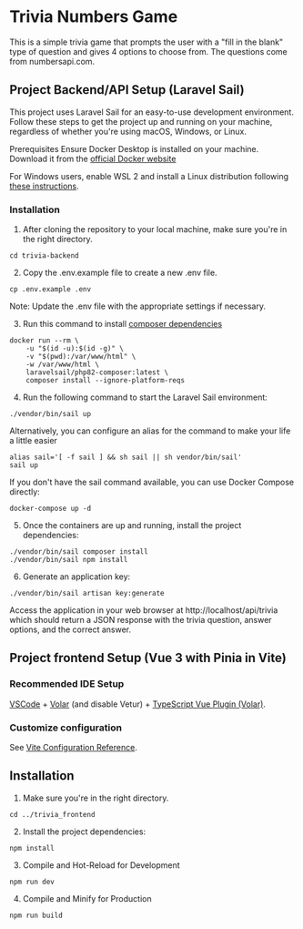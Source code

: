 # Trivia Numbers Game
This is a simple trivia game that prompts the user with a "fill in the blank" type of question and gives 4 options to choose from. The questions come from numbersapi.com. 

## Project Backend/API Setup (Laravel Sail)
This project uses Laravel Sail for an easy-to-use development environment. Follow these steps to get the project up and running on your machine, regardless of whether you're using macOS, Windows, or Linux.

Prerequisites
Ensure Docker Desktop is installed on your machine. Download it from the [official Docker website](https://www.docker.com/products/docker-desktop)

For Windows users, enable WSL 2 and install a Linux distribution following [these instructions](https://docs.microsoft.com/en-us/windows/wsl/install).


### Installation
1. After cloning the repository to your local machine, make sure you're in the right directory.

```
cd trivia-backend
```

2. Copy the .env.example file to create a new .env file.

```
cp .env.example .env
```
Note: Update the .env file with the appropriate settings if necessary.

3. Run this command to install [composer dependencies](https://laravel.com/docs/10.x/sail#installing-composer-dependencies-for-existing-projects)
```
docker run --rm \
    -u "$(id -u):$(id -g)" \
    -v "$(pwd):/var/www/html" \
    -w /var/www/html \
    laravelsail/php82-composer:latest \
    composer install --ignore-platform-reqs
```

4. Run the following command to start the Laravel Sail environment:

```
./vendor/bin/sail up
```
Alternatively, you can configure an alias for the command to make your life a little easier
```
alias sail='[ -f sail ] && sh sail || sh vendor/bin/sail'
sail up
```
If you don't have the sail command available, you can use Docker Compose directly:
```
docker-compose up -d
```

5. Once the containers are up and running, install the project dependencies:
```
./vendor/bin/sail composer install
./vendor/bin/sail npm install
```

6. Generate an application key:

```
./vendor/bin/sail artisan key:generate
```
Access the application in your web browser at http://localhost/api/trivia which should return a JSON response with the trivia question, answer options, and the correct answer.


## Project frontend Setup (Vue 3 with Pinia in Vite)

### Recommended IDE Setup

[VSCode](https://code.visualstudio.com/) + [Volar](https://marketplace.visualstudio.com/items?itemName=Vue.volar) (and disable Vetur) + [TypeScript Vue Plugin (Volar)](https://marketplace.visualstudio.com/items?itemName=Vue.vscode-typescript-vue-plugin).

### Customize configuration

See [Vite Configuration Reference](https://vitejs.dev/config/).

## Installation

1. Make sure you're in the right directory.

```
cd ../trivia_frontend
```
2. Install the project dependencies:
```
npm install
```

3. Compile and Hot-Reload for Development

```
npm run dev
```

4. Compile and Minify for Production

```
npm run build
```
